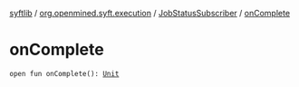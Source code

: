 [syftlib](../../index.md) / [org.openmined.syft.execution](../index.md) / [JobStatusSubscriber](index.md) / [onComplete](./on-complete.md)

# onComplete

`open fun onComplete(): `[`Unit`](https://kotlinlang.org/api/latest/jvm/stdlib/kotlin/-unit/index.html)